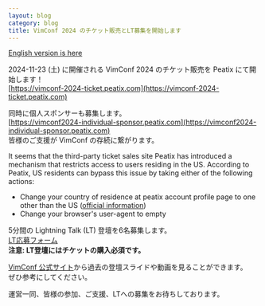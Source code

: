 ```yaml
---
layout: blog
category: blog
title: VimConf 2024 のチケット販売とLT募集を開始します
---
```


[English version is here](https://vimconf.wordpress.com/2024/09/23/vimconf-2024-tickets-are-now-on-sale/)

2024-11-23 (土) に開催される VimConf 2024 のチケット販売を Peatix にて開始します！  
[https://vimconf-2024-ticket.peatix.com](https://vimconf-2024-ticket.peatix.com)

同時に個人スポンサーも募集します。  
[https://vimconf2024-individual-sponsor.peatix.com](https://vimconf2024-individual-sponsor.peatix.com)  
皆様のご支援が VimConf の存続に繋がります。

It seems that the third-party ticket sales site Peatix has introduced a mechanism that restricts access to users residing in the US. According to Peatix, US residents can bypass this issue by taking either of the following actions:
* Change your country of residence at peatix account profile page to one other than the US (<a href="https://help-organizer.peatix.com/en/support/solutions/articles/44002540318--country-settings">official information</a>)
* Change your browser's user-agent to empty

5分間の Lightning Talk (LT) 登壇を6名募集します。  
[LT応募フォーム](https://forms.gle/N55rNqsYPD1wtp996)  
**注意: LT登壇にはチケットの購入必須です。**

[VimConf 公式サイト](https://vimconf.org)から過去の登壇スライドや動画を見ることができます。  
ぜひ参考にしてください。

運営一同、皆様の参加、ご支援、LTへの募集をお待ちしております。
